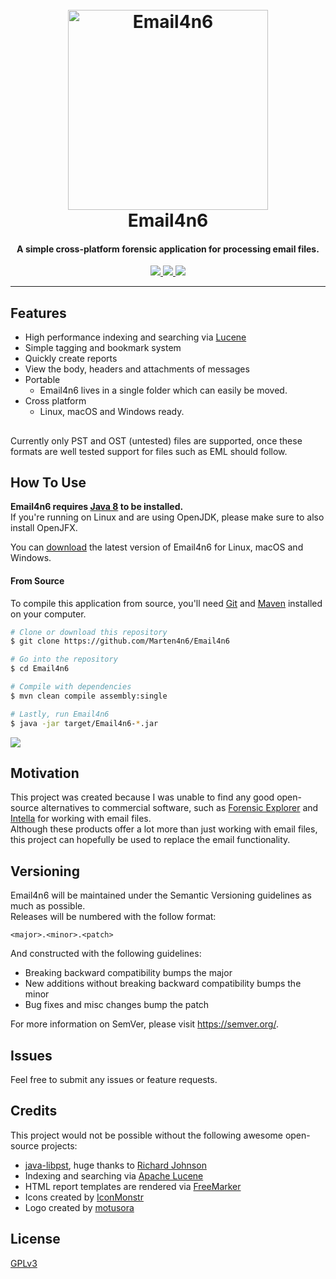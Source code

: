
<h1 align="center">
  <br>
  <a href="https://github.com/Marten4n6/Email4n6"><img src="https://i.imgur.com/DPN9gmO.png" alt="Email4n6" width="320"></a>
  <br>
  Email4n6
  <br>
</h1>

<h4 align="center">A simple cross-platform forensic application for processing email files.</h4>

<p align="center">
  <a href="https://github.com/Marten4n6/Email4n6/blob/master/LICENSE.txt">
      <img src="https://img.shields.io/badge/license-GPLv3-blue.svg">
  </a>
  <a href="https://github.com/Marten4n6/Email4n6/issues">
    <img src="https://img.shields.io/github/issues/Marten4n6/Email4n6.svg">
  </a>
  <a href="https://github.com/Marten4n6/Email4n6">
      <img src="https://img.shields.io/badge/contributions-welcome-orange.svg">
  </a>
</p>

---

## Features

- High performance indexing and searching via [Lucene](https://lucene.apache.org/core/#lucenetm-features)
- Simple tagging and bookmark system
- Quickly create reports
- View the body, headers and attachments of messages
- Portable
  * Email4n6 lives in a single folder which can easily be moved.
- Cross platform
  * Linux, macOS and Windows ready.

##
Currently only PST and OST (untested) files are supported, once these
formats are well tested support for files such as EML should follow.

## How To Use

**Email4n6 requires [Java 8](https://java.com/en/download/) to be installed.** <br/>
If you're running on Linux and are using OpenJDK, please make sure to also install OpenJFX.

You can [download](https://github.com/Marten4n6/Email4n6/releases) the latest version of Email4n6 for Linux, macOS and Windows.

#### From Source

To compile this application from source, you'll need [Git](https://git-scm.com/) and [Maven](https://maven.apache.org/) installed on your computer.

```bash
# Clone or download this repository
$ git clone https://github.com/Marten4n6/Email4n6

# Go into the repository
$ cd Email4n6

# Compile with dependencies
$ mvn clean compile assembly:single

# Lastly, run Email4n6
$ java -jar target/Email4n6-*.jar
```
![](https://i.imgur.com/EiAesJY.png)

## Motivation
This project was created because I was unable to find any good open-source alternatives to commercial software, such as
[Forensic Explorer](http://www.forensicexplorer.com/) and [Intella](https://www.vound-software.com/) for working with email files. <br/>
Although these products offer a lot more than just working with email files, this project can hopefully be used to replace the email functionality.

## Versioning

Email4n6 will be maintained under the Semantic Versioning guidelines as much as possible. <br/>
Releases will be numbered with the follow format:
```
<major>.<minor>.<patch>
```

And constructed with the following guidelines:
- Breaking backward compatibility bumps the major
- New additions without breaking backward compatibility bumps the minor
- Bug fixes and misc changes bump the patch

For more information on SemVer, please visit https://semver.org/.

## Issues

Feel free to submit any issues or feature requests.

## Credits

This project would not be possible without the following awesome open-source projects:
- [java-libpst](https://github.com/rjohnsondev/java-libpst), huge thanks to [Richard Johnson](https://github.com/rjohnsondev)
- Indexing and searching via [Apache Lucene](https://lucene.apache.org/)
- HTML report templates are rendered via [FreeMarker](https://freemarker.apache.org/)
- Icons created by [IconMonstr](https://iconmonstr.com/)
- Logo created by [motusora](https://www.behance.net/motusora)

## License

[GPLv3](https://github.com/Marten4n6/Email4n6/blob/master/LICENSE.txt)